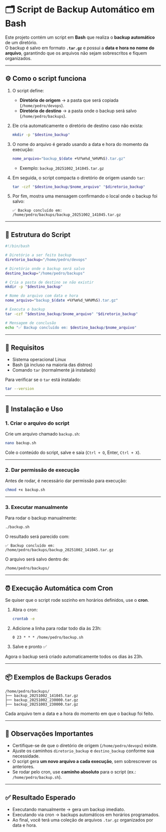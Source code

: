 # 🗂️ Script de Backup Automático em Bash

Este projeto contém um script em **Bash** que realiza o **backup automático** de um diretório.  
O backup é salvo em formato **`.tar.gz`** e possui a **data e hora no nome do arquivo**, garantindo que os arquivos não sejam sobrescritos e fiquem organizados.

---

## ⚙️ Como o script funciona

1. O script define:
   - **Diretório de origem** → a pasta que será copiada (`/home/pedro/devops`).
   - **Diretório de destino** → a pasta onde o backup será salvo (`/home/pedro/backups`).

2. Ele cria automaticamente o diretório de destino caso não exista:
   ```bash
   mkdir -p "$destino_backup"
   ```

3. O nome do arquivo é gerado usando a data e hora do momento da execução:
   ```bash
   nome_arquivo="backup_$(date +%Y%m%d_%H%M%S).tar.gz"
   ```
   - Exemplo: `backup_20251002_141045.tar.gz`

4. Em seguida, o script compacta o diretório de origem usando `tar`:
   ```bash
   tar -czf "$destino_backup/$nome_arquivo" "$diretorio_backup"
   ```

5. Por fim, mostra uma mensagem confirmando o local onde o backup foi salvo:
   ```
   ✅ Backup concluído em: /home/pedro/backups/backup_20251002_141045.tar.gz
   ```

---

## 📂 Estrutura do Script

```bash
#!/bin/bash

# Diretório a ser feito backup
diretorio_backup="/home/pedro/devops"

# Diretório onde o backup será salvo
destino_backup="/home/pedro/backups"

# Cria a pasta de destino se não existir
mkdir -p "$destino_backup"

# Nome do arquivo com data e hora
nome_arquivo="backup_$(date +%Y%m%d_%H%M%S).tar.gz"

# Executa o backup
tar -czf "$destino_backup/$nome_arquivo" "$diretorio_backup"

# Mensagem de conclusão
echo "✅ Backup concluído em: $destino_backup/$nome_arquivo"
```

---

## 🔧 Requisitos

- Sistema operacional Linux
- Bash (já incluso na maioria das distros)
- Comando `tar` (normalmente já instalado)

Para verificar se o `tar` está instalado:
```bash
tar --version
```

---

## 🚀 Instalação e Uso

### 1. Criar o arquivo do script
Crie um arquivo chamado `backup.sh`:
```bash
nano backup.sh
```
Cole o conteúdo do script, salve e saia (`Ctrl + O`, Enter, `Ctrl + X`).

---

### 2. Dar permissão de execução
Antes de rodar, é necessário dar permissão para execução:
```bash
chmod +x backup.sh
```

---

### 3. Executar manualmente
Para rodar o backup manualmente:
```bash
./backup.sh
```

O resultado será parecido com:
```
✅ Backup concluído em: /home/pedro/backups/backup_20251002_141045.tar.gz
```

O arquivo será salvo dentro de:
```
/home/pedro/backups/
```

---

## ⏰ Execução Automática com Cron

Se quiser que o script rode sozinho em horários definidos, use o **cron**.

1. Abra o cron:
   ```bash
   crontab -e
   ```

2. Adicione a linha para rodar todo dia às 23h:
   ```
   0 23 * * * /home/pedro/backup.sh
   ```

3. Salve e pronto ✅

Agora o backup será criado automaticamente todos os dias às 23h.

---

## 📦 Exemplos de Backups Gerados

```
/home/pedro/backups/
├── backup_20251002_141045.tar.gz
├── backup_20251002_230000.tar.gz
├── backup_20251003_230000.tar.gz
```

Cada arquivo tem a data e a hora do momento em que o backup foi feito.

---

## 📝 Observações Importantes

- Certifique-se de que o diretório de origem (`/home/pedro/devops`) existe.
- Ajuste os caminhos `diretorio_backup` e `destino_backup` conforme sua necessidade.
- O script gera **um novo arquivo a cada execução**, sem sobrescrever os anteriores.
- Se rodar pelo cron, use **caminho absoluto** para o script (ex.: `/home/pedro/backup.sh`).

---

## ✅ Resultado Esperado

- Executando manualmente → gera um backup imediato.  
- Executando via cron → backups automáticos em horários programados.  
- Ao final, você terá uma coleção de arquivos `.tar.gz` organizados por data e hora.
